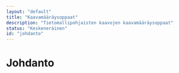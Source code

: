 ```yaml
---
layout: "default"
title: "Kaavamääräysoppaat"
description: "Tietomallipohjaisten kaavojen kaavamääräysoppaat"
status: "Keskeneräinen"
id: "johdanto"
---
```

# Johdanto


